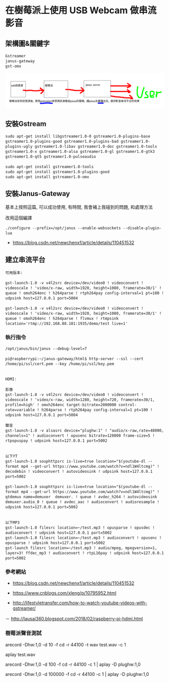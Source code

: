 # 在樹莓派上使用 USB Webcam 做串流影音

## 架構圖&關鍵字

```
Gstreamer
janus-gateway
gst-omx
```

![架構圖](視訊架構圖.png)

## 安裝Gstream

```
sudo apt-get install libgstreamer1.0-0 gstreamer1.0-plugins-base gstreamer1.0-plugins-good gstreamer1.0-plugins-bad gstreamer1.0-plugins-ugly gstreamer1.0-libav gstreamer1.0-doc gstreamer1.0-tools gstreamer1.0-x gstreamer1.0-alsa gstreamer1.0-gl gstreamer1.0-gtk3 gstreamer1.0-qt5 gstreamer1.0-pulseaudio

sudo apt-get install gstreamer1.0-tools
sudo apt-get install gstreamer1.0-plugins-good
sudo apt-get install gstreamer1.0-omx
```

## 安裝Janus-Gateway

基本上按照這篇, 可以成功使用, 有時間, 我會補上我碰到的問題, 和處理方法

改用這個編譯
```
./configure --prefix=/opt/janus --enable-websockets --disable-plugin-lua
```

- https://blog.csdn.net/newchenxf/article/details/110451532


## 建立串流平台

```
可用版本:

gst-launch-1.0 -v v4l2src device=/dev/video0 ! videoconvert ! videoscale ! 'video/x-raw, width=1920, height=1080, framerate=30/1' ! queue ! omxh264enc ! h264parse ! rtph264pay config-interval=1 pt=100 ! udpsink host=127.0.0.1 port=5004

gst-launch-1.0 -v v4l2src device=/dev/video0 ! videoconvert ! videoscale ! 'video/x-raw, width=1920, height=1080, framerate=30/1' ! queue ! omxh264enc ! h264parse ! flvmux ! rtmpsink location='rtmp://192.168.88.181:1935/demo/test live=1'
```

### 執行指令

```
/opt/janus/bin/janus --debug-level=7

pi@raspberrypi:~/janus-gateway/html$ http-server --ssl --cert /home/pi/ssl/cert.pem --key /home/pi/ssl/key.pem


HDMI:

影像
gst-launch-1.0 -v v4l2src device=/dev/video0 ! videoconvert ! videoscale ! 'video/x-raw, width=1280, height=720, framerate=30/1, profile=high' ! omxh264enc target-bitrate=2000000 control-rate=variable ! h264parse ! rtph264pay config-interval=1 pt=100 ! udpsink host=127.0.0.1 port=5004

聲音
gst-launch-1.0 -v alsasrc device="plughw:1" ! "audio/x-raw,rate=48000, channels=1" ! audioconvert ! opusenc bitrate=128000 frame-size=5 ! rtpopuspay ! udpsink host=127.0.0.1 port=5002


以下YT
gst-launch-1.0 souphttpsrc is-live=true location="$(youtube-dl --format mp4 --get-url https://www.youtube.com/watch?v=ndl1W4ltcmg)" ! decodebin ! videoconvert ! autovideosink ! udpsink host=127.0.0.1 port=5002

gst-launch-1.0 souphttpsrc is-live=true location="$(youtube-dl --format mp4 --get-url https://www.youtube.com/watch?v=ndl1W4ltcmg)" ! qtdemux name=demuxer  demuxer. ! queue ! avdec_h264 ! autovideosink  demuxer.audio_0 ! queue ! avdec_aac ! audioconvert ! audioresample ! udpsink host=127.0.0.1 port=5002


以下MP3
gst-launch-1.0 filesrc location=~/test.mp3 ! opusparse ! opusdec ! audioconvert ! udpsink host=127.0.0.1 port=5002
gst-launch-1.0 filesrc location=~/test.mp3 ! audioconvert ! opusenc ! opusparse ! udpsink host=127.0.0.1 port=5002
gst-launch filesrc location=~/test.mp3 ! audio/mpeg, mpegversion=1, layer=3! ffdec_mp3 ! audioconvert ! rtpL16pay ! udpsink host=127.0.0.1 port=5002
```


### 參考網站

- https://blog.csdn.net/newchenxf/article/details/110451532

- https://www.cnblogs.com/xleng/p/10795952.html

- http://lifestyletransfer.com/how-to-watch-youtube-videos-with-gstreamer/

－ http://lausai360.blogspot.com/2018/02/raspberry-pi-hdmi.html



### 樹莓派聲音測試
arecord -Dhw:1,0 -d 10 -f cd -r 44100 -t wav test.wav -c 1

aplay test.wav

arecord -Dhw:1,0 -d 100 -f cd -r 44100 -c 1 | aplay -D plughw:1,0

arecord -Dhw:1,0 -d 100000 -f cd -r 44100 -c 1 | aplay -D plughw:1,0 